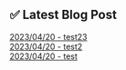 
## ✅ Latest Blog Post

[2023/04/20 - test23](https://rimi01.tistory.com/4) <br/>
[2023/04/20 - test2](https://rimi01.tistory.com/3) <br/>
[2023/04/20 - test](https://rimi01.tistory.com/2) <br/>
